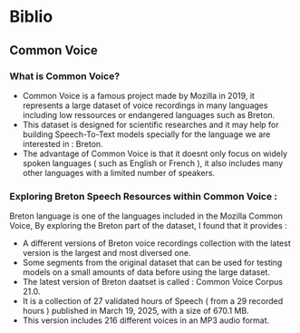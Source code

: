 # Biblio
## Common Voice
### What is Common Voice?
* Common Voice is a famous project made by Mozilla in 2019, it represents a 
large dataset of voice recordings in many languages including low
ressources or endangered languages such as Breton.
* This dataset is designed for scientific researches and it may help
for building Speech-To-Text models specially for the language we are
interested in : Breton.
* The advantage of Common Voice is that it doesnt only focus on widely
spoken languages ( such as English or French ), it also includes many
other languages with a limited number of speakers.
### Exploring Breton Speech Resources within Common Voice :
Breton language is one of the languages included in the Mozilla Common Voice, By exploring the Breton part of the dataset, I found that it provides :
* A different versions of Breton voice recordings collection with
the latest version is the largest and most diversed one.
* Some segments from the original dataset that can be used for
testing models on a small amounts of data before using the large
dataset.
* The latest version of Breton daatset is called : Common Voice Corpus 21.0.
* It is a collection of 27 validated hours of Speech ( from a 29
recorded hours ) published in March 19, 2025, with a size of 
670.1 MB.
* This version includes 216 different voices in an MP3 audio format.

